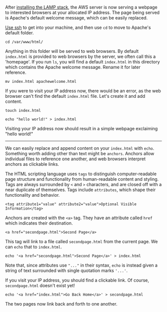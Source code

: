 After [installing the LAMP stack](lampinstall.md), the AWS server is now serving a webpage to interested browsers at your allocated IP address. The page being served is Apache's default welcome message, which can be easily replaced.

[Use ssh](serveraccess.md) to get into your machine, and then use `cd` to move to Apache's default folder.

`cd /var/www/html/`

Anything in this folder will be served to web browsers. By default `index.html` is provided to web browsers by the server, we often call this a 'homepage'. If you run `ls`, you will find a default `index.html` in this directory which contains the Apache welcome message. Rename it for later reference.

`mv index.html apachewelcome.html`

If you were to visit your IP address now, there would be an error, as the web browser can't find the default `index.html` file. Let's create it and add content.

`touch index.html`

`echo "hello world!" > index.html`

Visiting your IP address now should result in a simple webpage exclaiming "hello world!" 

-----

We can easily replace and append content on your `index.html` with `echo`. Something worth adding other than text might be  `anchors`. Anchors allow individual files to reference one another, and web browsers interpret anchors as clickable links.

The HTML scripting language uses `tags` to distinguish computer-readable page structure and functionality from human-readable content and styling. Tags are always surrounded by `<` and `>` characters, and are closed off with a near duplicate of themselves. Tags include `attributes`, which shape their functionality and behavior.

`<tag attribute1="value" attribute2="value">Optional Visible Information</tag>`

Anchors are created with the `<a>` tag. They have an attribute called `href` which indicates their destination.

`<a href="secondpage.html">Second Page</a>`

This tag will link to a file called `secondpage.html` from the current page. We can `echo` that to `index.html`.

`echo '<a href="secondpage.html">Second Page</a>' > index.html`

Note that, since attributes use `"..."` in their syntax, `echo` is instead given a string of text surrounded with single quotation marks `'...'`.

If you visit your IP address, you should find a clickable link. Of course, `secondpage.html` doesn't exist yet!

`echo '<a href="index.html">Go Back Home</a>' > secondpage.html`

The two pages now link back and forth to one another.
